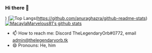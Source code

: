 ### Hi there 👋

<!--
**MacaylaMarvelous81/MacaylaMarvelous81** is a ✨ _special_ ✨ repository because its `README.md` (this file) appears on your GitHub profile.

Here are some ideas to get you started:

- 🔭 I’m currently working on ...
- 🌱 I’m currently learning ...
- 👯 I’m looking to collaborate on ...
- 🤔 I’m looking for help with ...
- 💬 Ask me about ...
- 📫 How to reach me: ...
- 😄 Pronouns: ...
- ⚡ Fun fact: ...
-->
)
[![Top Langs](https://github-readme-stats.vercel.app/api/top-langs/?username=MacaylaMarvelous81&count_private=true&show_icons=true&theme=radical)(https://github.com/anuraghazra/github-readme-stats)
[![MacaylaMarvelous81's github stats](https://github-readme-stats.vercel.app/api?username=MacaylaMarvelous81&count_private=true&show_icons=true&theme=radical)](https://github.com/anuraghazra/github-readme-stats)
- 📫 How to reach me: Discord TheLegendaryOrb#0772, email admin@thelegendaryorb.tk
- 😄 Pronouns: He, him
